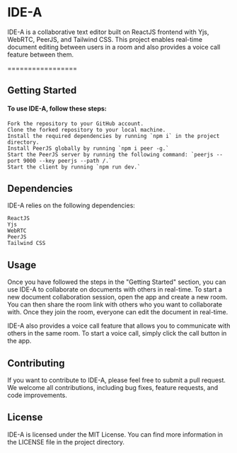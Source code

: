 IDE-A
=================

IDE-A is a collaborative text editor built on ReactJS frontend with Yjs, WebRTC, PeerJS, and Tailwind CSS. This project enables real-time document editing between users in a room and also provides a voice call feature between them.

=================

## Getting Started

#### To use IDE-A, follow these steps:

    Fork the repository to your GitHub account.
    Clone the forked repository to your local machine.
    Install the required dependencies by running `npm i` in the project directory.
    Install PeerJS globally by running `npm i peer -g.`
    Start the PeerJS server by running the following command: `peerjs --port 9000 --key peerjs --path /.`
    Start the client by running `npm run dev.`

## Dependencies

IDE-A relies on the following dependencies:

    ReactJS
    Yjs
    WebRTC
    PeerJS
    Tailwind CSS

## Usage

Once you have followed the steps in the "Getting Started" section, you can use IDE-A to collaborate on documents with others in real-time. To start a new document collaboration session, open the app and create a new room. You can then share the room link with others who you want to collaborate with. Once they join the room, everyone can edit the document in real-time.

IDE-A also provides a voice call feature that allows you to communicate with others in the same room. To start a voice call, simply click the call button in the app.

## Contributing

If you want to contribute to IDE-A, please feel free to submit a pull request. We welcome all contributions, including bug fixes, feature requests, and code improvements.

## License

IDE-A is licensed under the MIT License. You can find more information in the LICENSE file in the project directory.